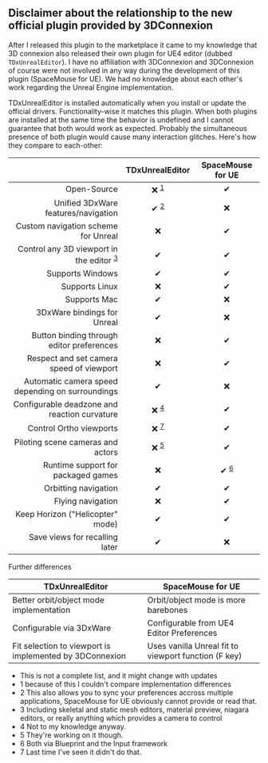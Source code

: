 ## Disclaimer about the relationship to the new official plugin provided by 3DConnexion

After I released this plugin to the marketplace it came to my knowledge that 3D connexion also released their own plugin for UE4 editor (dubbed `TDxUnrealEditor`). I have no affiliation with 3DConnexion and 3DConnexion of course were not involved in any way during the development of this plugin (SpaceMouse for UE). We had no knowledge about each other's work regarding the Unreal Engine implementation.

TDxUnrealEditor is installed automatically when you install or update the official drivers. Functionality-wise it matches this plugin. When both plugins are installed at the same time the behavior is undefined and I cannot guarantee that both would work as expected. Probably the simultaneous presence of both plugin would cause many interaction glitches. Here's how they compare to each-other:

| | TDxUnrealEditor | SpaceMouse for UE |
| -: | :-: | :-: |
| Open-Source | ❌ <sup>[1](#f1)</sup> | ✔ |
| Unified 3DxWare features/navigation | ✔ <sup>[2](#f2)</sup> | ❌ |
| Custom navigation scheme for Unreal | ❌ | ✔ |
| Control any 3D viewport in the editor <sup>[3](#f3)</sup> | ✔ | ✔ |
| Supports Windows | ✔ | ✔ |
| Supports Linux | ❌ | ✔ |
| Supports Mac | ✔ | ❌ |
| 3DxWare bindings for Unreal | ✔ | ❌ |
| Button binding through editor preferences | ❌ | ✔ |
| Respect and set camera speed of viewport | ❌ | ✔ |
| Automatic camera speed depending on surroundings | ✔ | ❌ |
| Configurable deadzone and reaction curvature | ❌ <sup>[4](#f4)</sup> | ✔ |
| Control Ortho viewports | ❌ <sup>[7](#f7)</sup> | ✔ |
| Piloting scene cameras and actors | ❌ <sup>[5](#f5)</sup> | ✔ |
| Runtime support for packaged games | ❌ | ✔ <sup>[6](#f6)</sup> |
| Orbitting navigation | ✔ | ✔ |
| Flying navigation | ❌ | ✔ |
| Keep Horizon ("Helicopter" mode) | ✔ | ✔ |
| Save views for recalling later | ✔ | ❌ |

Further differences

| TDxUnrealEditor | SpaceMouse for UE |
| - | - |
| Better orbit/object mode implementation | Orbit/object mode is more barebones |
| Configurable via 3DxWare | Configurable from UE4 Editor Preferences |
| Fit selection to viewport is implemented by 3DConnexion | Uses vanilla Unreal fit to viewport function (F key) |

* This is not a complete list, and it might change with updates
* <a name="f1">1</a> because of this I couldn't compare implementation differences
* <a name="f2">2</a> This also allows you to sync your preferences accross multiple applications, SpaceMouse for UE obviously cannot provide or read that.
* <a name="f3">3</a> Including skeletal and static mesh editors, material preview, niagara editors, or really anything which provides a camera to control
* <a name="f4">4</a> Not to my knowledge anyway.
* <a name="f5">5</a> They're working on it though.
* <a name="f6">6</a> Both via Blueprint and the Input framework
* <a name="f7">7</a> Last time I've seen it didn't do that.
